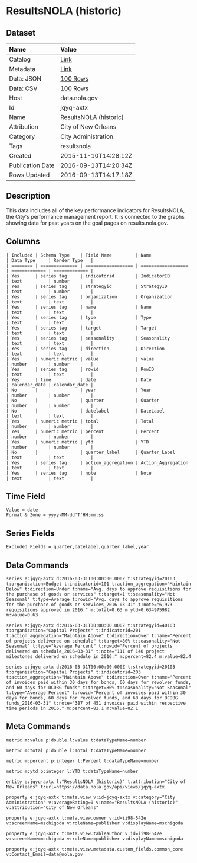 # ResultsNOLA (historic)

## Dataset

| Name | Value |
| :--- | :---- |
| Catalog | [Link](https://catalog.data.gov/dataset/resultsnola) |
| Metadata | [Link](https://data.nola.gov/api/views/jqyq-axtx) |
| Data: JSON | [100 Rows](https://data.nola.gov/api/views/jqyq-axtx/rows.json?max_rows=100) |
| Data: CSV | [100 Rows](https://data.nola.gov/api/views/jqyq-axtx/rows.csv?max_rows=100) |
| Host | data.nola.gov |
| Id | jqyq-axtx |
| Name | ResultsNOLA (historic) |
| Attribution | City of New Orleans |
| Category | City Administration |
| Tags | resultsnola |
| Created | 2015-11-10T14:28:12Z |
| Publication Date | 2016-09-13T14:20:34Z |
| Rows Updated | 2016-09-13T14:17:18Z |

## Description

This data includes all of the key performance indicators for ResultsNOLA, the City's performance management report. It is connected to the graphs showing data for past years on the goal pages on results.nola.gov.

## Columns

```ls
| Included | Schema Type    | Field Name         | Name               | Data Type     | Render Type   |
| ======== | ============== | ================== | ================== | ============= | ============= |
| Yes      | series tag     | indicatorid        | IndicatorID        | text          | number        |
| Yes      | series tag     | strategyid         | StrategyID         | text          | number        |
| Yes      | series tag     | organization       | Organization       | text          | text          |
| Yes      | series tag     | name               | Name               | text          | text          |
| Yes      | series tag     | type               | Type               | text          | text          |
| Yes      | series tag     | target             | Target             | text          | text          |
| Yes      | series tag     | seasonality        | Seasonality        | text          | text          |
| Yes      | series tag     | direction          | Direction          | text          | text          |
| Yes      | numeric metric | value              | value              | number        | number        |
| Yes      | series tag     | rowid              | RowID              | text          | text          |
| Yes      | time           | date               | Date               | calendar_date | calendar_date |
| No       |                | year               | Year               | number        | number        |
| No       |                | quarter            | Quarter            | number        | number        |
| No       |                | datelabel          | DateLabel          | text          | text          |
| Yes      | numeric metric | total              | Total              | number        | number        |
| Yes      | numeric metric | percent            | Percent            | number        | number        |
| Yes      | numeric metric | ytd                | YTD                | number        | number        |
| No       |                | quarter_label      | Quarter_Label      | text          | text          |
| Yes      | series tag     | action_aggregation | Action_Aggregation | text          | text          |
| Yes      | series tag     | note               | Note               | text          | text          |
```

## Time Field

```ls
Value = date
Format & Zone = yyyy-MM-dd'T'HH:mm:ss
```

## Series Fields

```ls
Excluded Fields = quarter,datelabel,quarter_label,year
```

## Data Commands

```ls
series e:jqyq-axtx d:2016-03-31T00:00:00.000Z t:strategyid=20103 t:organization=Budget t:indicatorid=101 t:action_aggregation="Maintain Below" t:direction=Under t:name="Avg. days to approve requisitions for the purchase of goods or services" t:target=1 t:seasonality="Not Seasonal" t:type=Average t:rowid="Avg. days to approve requisitions for the purchase of goods or services_2016-03-31" t:note="6,973 requisitions approved in 2016." m:total=0.63 m:ytd=0.634975982 m:value=0.63

series e:jqyq-axtx d:2016-03-31T00:00:00.000Z t:strategyid=40103 t:organization="Capital Projects" t:indicatorid=201 t:action_aggregation="Maintain Above" t:direction=Over t:name="Percent of projects delivered on schedule" t:target=80% t:seasonality="Not Seasonal" t:type="Average Percent" t:rowid="Percent of projects delivered on schedule_2016-03-31" t:note="111 of 140 project milestones delivered on schedule in 2016." m:percent=82.4 m:value=82.4

series e:jqyq-axtx d:2016-03-31T00:00:00.000Z t:strategyid=20103 t:organization="Capital Projects" t:indicatorid=203 t:action_aggregation="Maintain Above" t:direction=Over t:name="Percent of invoices paid within 30 days for bonds, 60 days for revolver funds, and 60 days for DCDBG funds" t:target=80% t:seasonality="Not Seasonal" t:type="Average Percent" t:rowid="Percent of invoices paid within 30 days for bonds, 60 days for revolver funds, and 60 days for DCDBG funds_2016-03-31" t:note="387 of 451 invoices paid within respective time periods in 2016." m:percent=82.1 m:value=82.1
```

## Meta Commands

```ls
metric m:value p:double l:value t:dataTypeName=number

metric m:total p:double l:Total t:dataTypeName=number

metric m:percent p:integer l:Percent t:dataTypeName=number

metric m:ytd p:integer l:YTD t:dataTypeName=number

entity e:jqyq-axtx l:"ResultsNOLA (historic)" t:attribution="City of New Orleans" t:url=https://data.nola.gov/api/views/jqyq-axtx

property e:jqyq-axtx t:meta.view v:id=jqyq-axtx v:category="City Administration" v:averageRating=0 v:name="ResultsNOLA (historic)" v:attribution="City of New Orleans"

property e:jqyq-axtx t:meta.view.owner v:id=ii98-542e v:screenName=mschigoda v:roleName=publisher v:displayName=mschigoda

property e:jqyq-axtx t:meta.view.tableauthor v:id=ii98-542e v:screenName=mschigoda v:roleName=publisher v:displayName=mschigoda

property e:jqyq-axtx t:meta.view.metadata.custom_fields.common_core v:Contact_Email=data@nola.gov
```